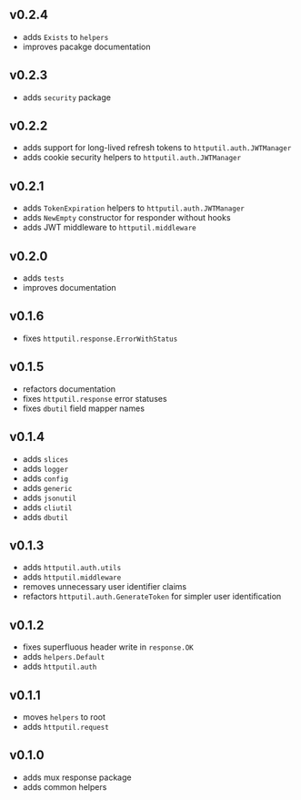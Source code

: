 ## v0.2.4

- adds `Exists` to `helpers`
- improves pacakge documentation

## v0.2.3

- adds `security` package

## v0.2.2

- adds support for long-lived refresh tokens to `httputil.auth.JWTManager`
- adds cookie security helpers to `httputil.auth.JWTManager`

## v0.2.1

- adds `TokenExpiration` helpers to `httputil.auth.JWTManager`
- adds `NewEmpty` constructor for responder without hooks
- adds JWT middleware to `httputil.middleware`

## v0.2.0

- adds `tests`
- improves documentation

## v0.1.6

- fixes `httputil.response.ErrorWithStatus`

## v0.1.5

- refactors documentation
- fixes `httputil.response` error statuses
- fixes `dbutil` field mapper names

## v0.1.4

- adds `slices`
- adds `logger`
- adds `config`
- adds `generic`
- adds `jsonutil`
- adds `cliutil`
- adds `dbutil`

## v0.1.3

- adds `httputil.auth.utils`
- adds `httputil.middleware`
- removes unnecessary user identifier claims
- refactors `httputil.auth.GenerateToken` for simpler user identification

## v0.1.2

- fixes superfluous header write in `response.OK`
- adds `helpers.Default`
- adds `httputil.auth`

## v0.1.1

- moves `helpers` to root
- adds `httputil.request`

## v0.1.0

- adds mux response package
- adds common helpers
